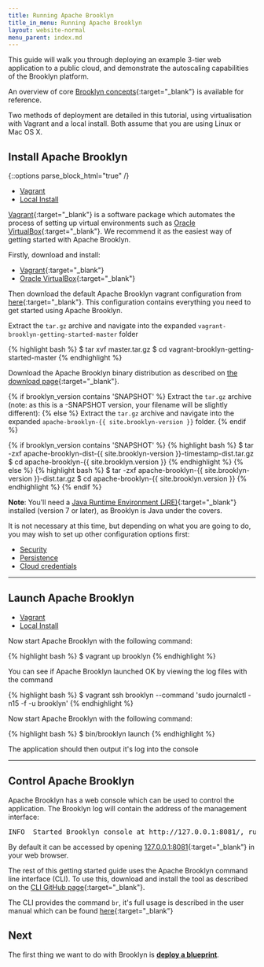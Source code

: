 ```yaml
---
title: Running Apache Brooklyn
title_in_menu: Running Apache Brooklyn
layout: website-normal
menu_parent: index.md
---
```


This guide will walk you through deploying an example 3-tier web application to a public cloud, and demonstrate the autoscaling capabilities of the Brooklyn platform.

An overview of core [Brooklyn concepts](./concept-quickstart.html){:target="_blank"} is available for reference.

Two methods of deployment are detailed in this tutorial, using virtualisation with Vagrant and a local install. Both assume that you are using Linux or Mac OS X.

## Install Apache Brooklyn

{::options parse_block_html="true" /}

<ul class="nav nav-tabs">
    <li class="active impl-1-tab"><a data-target="#impl-1, .impl-1-tab" data-toggle="tab" href="#">Vagrant</a></li>
    <li class="impl-2-tab"><a data-target="#impl-2, .impl-2-tab" data-toggle="tab" href="#">Local Install</a></li>
</ul>

<div class="tab-content">
<div id="impl-1" class="tab-pane fade in active">

[Vagrant](https://www.vagrantup.com/){:target="_blank"} is a software package which automates the process of setting up virtual environments such as [Oracle VirtualBox](https://www.virtualbox.org){:target="_blank"}. We recommend it as
the easiest way of getting started with Apache Brooklyn.

Firstly, download and install:

 * [Vagrant](http://www.vagrantup.com/downloads){:target="_blank"}
 * [Oracle VirtualBox](https://www.virtualbox.org/wiki/Downloads){:target="_blank"}
 
Then download the default Apache Brooklyn vagrant configuration from [here](https://github.com/johnmccabe/vagrant-brooklyn-getting-started/archive/master.tar.gz){:target="_blank"}. This configuration contains everything you need to get started using Apache Brooklyn.

Extract the `tar.gz` archive and navigate into the expanded `vagrant-brooklyn-getting-started-master` folder

{% highlight bash %}
$ tar xvf master.tar.gz
$ cd vagrant-brooklyn-getting-started-master
{% endhighlight %}


</div>
<div id="impl-2" class="tab-pane fade">

Download the Apache Brooklyn binary distribution as described on [the download page]({{site.path.website}}/download/){:target="_blank"}.

{% if brooklyn_version contains 'SNAPSHOT' %}
Extract the `tar.gz` archive (note: as this is a -SNAPSHOT version, your filename will be slightly different):
{% else %}
Extract the `tar.gz` archive and navigate into the expanded `apache-brooklyn-{{ site.brooklyn-version }}` folder.
{% endif %}

{% if brooklyn_version contains 'SNAPSHOT' %}
{% highlight bash %}
$ tar -zxf apache-brooklyn-dist-{{ site.brooklyn-version }}-timestamp-dist.tar.gz
$ cd apache-brooklyn-{{ site.brooklyn.version }}
{% endhighlight %}
{% else %}
{% highlight bash %}
$ tar -zxf apache-brooklyn-{{ site.brooklyn-version }}-dist.tar.gz
$ cd apache-brooklyn-{{ site.brooklyn.version }}
{% endhighlight %}
{% endif %}

**Note**: You'll need a [Java Runtime Environment (JRE)](https://www.java.com){:target="_blank"} installed (version 7 or later), as Brooklyn is Java under the covers.

It is not necessary at this time, but depending on what you are going to do, 
you may wish to set up other configuration options first:
 
* [Security](../ops/brooklyn_properties.html)
* [Persistence](../ops/persistence/)
* [Cloud credentials](../ops/locations/)

</div>
</div>

---

## Launch Apache Brooklyn

<ul class="nav nav-tabs">
    <li class="active impl-1-tab"><a data-target="#impl-1, .impl-1-tab" data-toggle="tab" href="#">Vagrant</a></li>
    <li class="impl-2-tab"><a data-target="#impl-2, .impl-2-tab" data-toggle="tab" href="#">Local Install</a></li>
</ul>

<div class="tab-content">
<div id="impl-1" class="tab-pane fade in active">

Now start Apache Brooklyn with the following command:

{% highlight bash %}
$ vagrant up brooklyn
{% endhighlight %}

You can see if Apache Brooklyn launched OK by viewing the log files with the command

{% highlight bash %}
$ vagrant ssh brooklyn --command 'sudo journalctl -n15 -f -u brooklyn'
{% endhighlight %}

</div>
<div id="impl-2" class="tab-pane fade">

Now start Apache Brooklyn with the following command:

{% highlight bash %}
$ bin/brooklyn launch
{% endhighlight %}

The application should then output it's log into the console

</div>
</div>

---

## Control Apache Brooklyn

Apache Brooklyn has a web console which can be used to control the application. The Brooklyn log will contain the address of the management interface:

<pre>
INFO  Started Brooklyn console at http://127.0.0.1:8081/, running classpath://brooklyn.war
</pre>

By default it can be accessed by opening [127.0.0.1:8081](http://127.0.0.1:8081){:target="_blank"} in your web browser. 

The rest of this getting started guide uses the Apache Brooklyn command line interface (CLI). To use this, download and install the tool as described on the [CLI GitHub page](https://github.com/brooklyncentral/brooklyn-cli){:target="_blank"}.

The CLI provides the command `br`, it's full usage is described in the user manual which can be found [here](../ops/cli/){:target="_blank"}

## Next

The first thing we want to do with Brooklyn is **[deploy a blueprint](blueprints.html)**.
